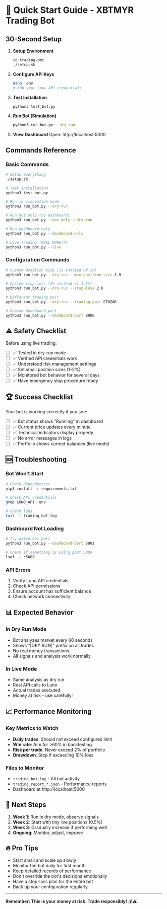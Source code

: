 # 🚀 Quick Start Guide - XBTMYR Trading Bot

## 30-Second Setup

1. **Setup Environment**
   ```bash
   cd trading-bot
   ./setup.sh
   ```

2. **Configure API Keys**
   ```bash
   nano .env
   # Add your Luno API credentials
   ```

3. **Test Installation**
   ```bash
   python3 test_bot.py
   ```

4. **Run Bot (Simulation)**
   ```bash
   python3 run_bot.py --dry-run
   ```

5. **View Dashboard**
   Open: http://localhost:5000

## Commands Reference

### Basic Commands
```bash
# Setup everything
./setup.sh

# Test installation
python3 test_bot.py

# Run in simulation mode
python3 run_bot.py --dry-run

# Run bot only (no dashboard)
python3 run_bot.py --bot-only --dry-run

# Run dashboard only
python3 run_bot.py --dashboard-only

# Live trading (REAL MONEY!)
python3 run_bot.py --live
```

### Configuration Commands
```bash
# Custom position size (1% instead of 2%)
python3 run_bot.py --dry-run --max-position-size 1.0

# Custom stop loss (2% instead of 1.5%)
python3 run_bot.py --dry-run --stop-loss 2.0

# Different trading pair
python3 run_bot.py --dry-run --trading-pair ETHZAR

# Custom dashboard port
python3 run_bot.py --dashboard-port 8080
```

## ⚠️ Safety Checklist

Before using live trading:

- [ ] ✅ Tested in dry-run mode
- [ ] ✅ Verified API credentials work
- [ ] ✅ Understood risk management settings
- [ ] ✅ Set small position sizes (1-2%)
- [ ] ✅ Monitored bot behavior for several days
- [ ] ✅ Have emergency stop procedure ready

## 🏆 Success Checklist

Your bot is working correctly if you see:

- [ ] ✅ Bot status shows "Running" in dashboard
- [ ] ✅ Current price updates every minute
- [ ] ✅ Technical indicators display properly
- [ ] ✅ No error messages in logs
- [ ] ✅ Portfolio shows correct balances (live mode)

## 🆘 Troubleshooting

### Bot Won't Start
```bash
# Check dependencies
pip3 install -r requirements.txt

# Check API credentials
grep LUNO_API .env

# Check logs
tail -f trading_bot.log
```

### Dashboard Not Loading
```bash
# Try different port
python3 run_bot.py --dashboard-port 5001

# Check if something is using port 5000
lsof -i :5000
```

### API Errors
1. Verify Luno API credentials
2. Check API permissions
3. Ensure account has sufficient balance
4. Check network connectivity

## 📊 Expected Behavior

### In Dry Run Mode
- Bot analyzes market every 60 seconds
- Shows "[DRY RUN]" prefix on all trades
- No real money transactions
- All signals and analysis work normally

### In Live Mode
- Same analysis as dry run
- Real API calls to Luno
- Actual trades executed
- Money at risk - use carefully!

## 📈 Performance Monitoring

### Key Metrics to Watch
- **Daily trades**: Should not exceed configured limit
- **Win rate**: Aim for >60% in backtesting
- **Risk per trade**: Never exceed 2% of portfolio
- **Drawdown**: Stop if exceeding 10% loss

### Files to Monitor
- `trading_bot.log` - All bot activity
- `trading_report_*.json` - Performance reports
- Dashboard at http://localhost:5000

## 🎯 Next Steps

1. **Week 1**: Run in dry mode, observe signals
2. **Week 2**: Start with tiny live positions (0.5%)
3. **Week 3**: Gradually increase if performing well
4. **Ongoing**: Monitor, adjust, improve

## 🔥 Pro Tips

- Start small and scale up slowly
- Monitor the bot daily for first month
- Keep detailed records of performance
- Don't override the bot's decisions emotionally
- Have a stop-loss plan for the entire bot
- Back up your configuration regularly

---

**Remember: This is your money at risk. Trade responsibly!** 💰⚠️